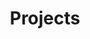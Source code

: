 ---
layout: projects
permalink: /projects/
title: Projects
projects:
  -
    name: "Open Game Engine"
    description: "The [Open Game Engine](https://github.com/CyberCat-Institute/open-game-engine) is our flagship open source software for computational game theory. It is an embedded domain specific language that extends the functional programming language Haskell with a powerful syntax for defining games in a compositional way, and then running computational analyses on them."
    image: "/assets/images/open-games.png"
    link: "https://github.com/CyberCat-Institute/open-game-engine"
  -
    name: "Smart contract incentives analysis"
    description: "Supported by a grant from the Ethereum Foundation, we are developing applications of the Open Game Engine to game-theoretic analysis of smart contracts, for example for token auctions and DeFi contracts. [You can read about this project here.](https://statebox.org/blog/compositional-game-engine/) We are also working on integration with the [dapptools](https://dapp.org.uk/) project to partially automate this process."
    image: "/assets/images/smart-contract-incentives.png"
    link: "https://statebox.org/blog/compositional-game-engine/"
  -
    name: "Algorithmic pricing and collusion"
    description: "We are investigating the possible collusive behaviour of pricing algorithms in realistic training environments, using a reinforcement learning framework built on top of the Open Game Engine. You can read more about this project in [this paper](https://arxiv.org/abs/2201.00345)."
    image: "/assets/images/algorithmic-pricing.png"
    link: "https://arxiv.org/abs/2201.00345"
  -
    name: "Foundations of categorical cybernetics"
    description: "A team of academic collaborators based mainly at the [MSP Group](https://msp.cis.strath.ac.uk/index.html) in Glasgow are studying the category-theoretic structure of general cybernetic systems, and the ways in which different real-world methods and problems map onto these structures. This includes deep learning, dynamic programming and reinforcement learning, Bayesian and variational learning, and economic game theory. You can read more in [this paper](https://arxiv.org/abs/2105.06332)."
    image: "/assets/images/categorical-cybernetics.png"
    link: "https://arxiv.org/abs/2105.06332"
---